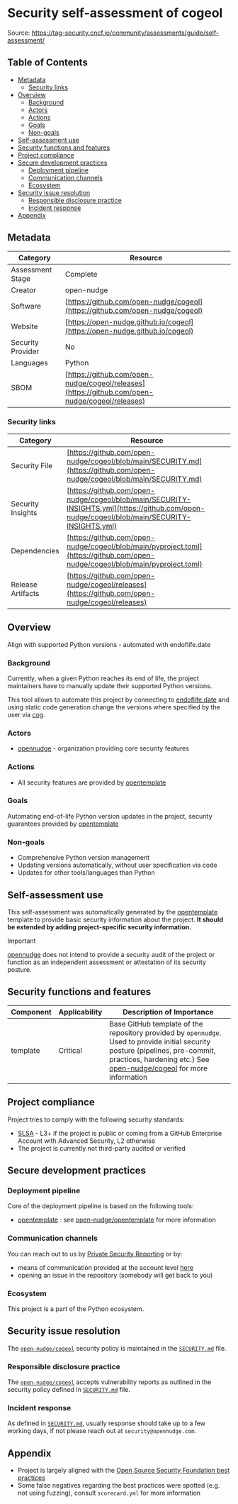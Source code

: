 <!--
SPDX-FileCopyrightText: © 2025 open-nudge <https://github.com/open-nudge>
SPDX-FileContributor: szymonmaszke <github@maszke.co>

SPDX-License-Identifier: Apache-2.0
-->

# Security self-assessment of cogeol

Source: https://tag-security.cncf.io/community/assessments/guide/self-assessment/

## Table of Contents

- [Metadata](#metadata)
    - [Security links](#security-links)
- [Overview](#overview)
    - [Background](#background)
    - [Actors](#actors)
    - [Actions](#actions)
    - [Goals](#goals)
    - [Non-goals](#non-goals)
- [Self-assessment use](#self-assessment-use)
- [Security functions and features](#security-functions-and-features)
- [Project compliance](#project-compliance)
- [Secure development practices](#secure-development-practices)
    - [Deployment pipeline](#deployment-pipeline)
    - [Communication channels](#communication-channels)
    - [Ecosystem](#ecosystem)
- [Security issue resolution](#security-issue-resolution)
    - [Responsible disclosure practice](#responsible-disclosure-practice)
    - [Incident response](#incident-response)
- [Appendix](#appendix)

## Metadata

<!-- pyml disable-num-lines 21 line-length-->

| Category          | Resource                                                                                       |
| ----------------- | ---------------------------------------------------------------------------------------------- |
| Assessment Stage  | Complete                                                                                       |
| Creator           | open-nudge                                                                                     |
| Software          | [https://github.com/open-nudge/cogeol](https://github.com/open-nudge/cogeol)                   |
| Website           | [https://open-nudge.github.io/cogeol](https://open-nudge.github.io/cogeol)                     |
| Security Provider | No                                                                                             |
| Languages         | Python                                                                                         |
| SBOM              | [https://github.com/open-nudge/cogeol/releases](https://github.com/open-nudge/cogeol/releases) |

### Security links

| Category          | Resource                                                                                                                                     |
| ----------------- | -------------------------------------------------------------------------------------------------------------------------------------------- |
| Security File     | [https://github.com/open-nudge/cogeol/blob/main/SECURITY.md](https://github.com/open-nudge/cogeol/blob/main/SECURITY.md)                     |
| Security Insights | [https://github.com/open-nudge/cogeol/blob/main/SECURITY-INSIGHTS.yml](https://github.com/open-nudge/cogeol/blob/main/SECURITY-INSIGHTS.yml) |
| Dependencies      | [https://github.com/open-nudge/cogeol/blob/main/pyproject.toml](https://github.com/open-nudge/cogeol/blob/main/pyproject.toml)               |
| Release Artifacts | [https://github.com/open-nudge/cogeol/releases](https://github.com/open-nudge/cogeol/releases)                                               |

## Overview

Align with supported Python versions - automated with endoflife.date

### Background

Currently, when a given Python reaches its end of life, the project
maintainers have to manually update their supported Python versions.

This tool allows to automate this project by connecting to
[endoflife.date](https://endoflife.date) and using static code
generation change the versions where specified by the user
via [cog](https://github.com/nedbat/cog).

### Actors

- [opennudge](https://opennudge.com) - organization providing core
    security features

### Actions

- All security features are provided by
    [opentemplate](https://github.com/open-nudge/opentemplate) [](templateskip)

### Goals

Automating end-of-life Python version updates in the project,
security guarantees provided by
[opentemplate](https://github.com/open-nudge/opentemplate) [](templateskip)

### Non-goals

- Comprehensive Python version management
- Updating versions automatically, without user specification via code
- Updates for other tools/languages than Python

## Self-assessment use

This self-assessment was automatically generated by the
[opentemplate](https://github.com/open-nudge/opentemplate) [](templateskip)
template to provide basic security information about the project.
__It should be extended by adding project-specific security information.__

> [!IMPORTANT]
> [opennudge](https://opennudge.com)
> does not intend to provide a security audit of the project
> or function as an independent assessment or attestation
> of its security posture.

## Security functions and features

<!-- pyml disable-num-lines 5 line-length-->

| Component | Applicability | Description of Importance                                                                                                                                                                                                                      |
| --------- | ------------- | ---------------------------------------------------------------------------------------------------------------------------------------------------------------------------------------------------------------------------------------------- |
| template  | Critical      | Base GitHub template of the repository provided by `opennudge`. Used to provide initial security posture (pipelines, pre-commit, practices, hardening etc.) See [open-nudge/cogeol](https://github.com/open-nudge/cogeol) for more information |

## Project compliance

Project tries to comply with the following security standards:

- [SLSA](https://slsa.dev/) - L3+ if the project is public or coming
    from a GitHub Enterprise Account with Advanced Security, L2 otherwise
- The project is currently not third-party audited or verified

## Secure development practices

### Deployment pipeline

Core of the deployment pipeline is based on the following tools:

- [opentemplate](https://github.com/open-nudge/opentemplate) [](templateskip):
    see [](templateskip) [open-nudge/opentemplate](https://github.com/open-nudge/opentemplate)
    for more information

### Communication channels

You can reach out to us by
[Private Security Reporting](https://docs.github.com/en/code-security/security-advisories/guidance-on-reporting-and-writing-information-about-vulnerabilities/privately-reporting-a-security-vulnerability)
or by:

- means of communication provided at the account level [here](https://github.com/open-nudge)
- opening an issue in the repository (somebody will get back to you)

### Ecosystem

This project is a part of the Python ecosystem.

## Security issue resolution

The [`open-nudge/cogeol`](https://github.com/open-nudge/cogeol)
security policy is maintained in the
[`SECURITY.md`](https://github.com/open-nudge/cogeol/blob/master/SECURITY.md)
file.

### Responsible disclosure practice

The [`open-nudge/cogeol`](https://github.com/open-nudge/cogeol)
accepts vulnerability reports as outlined in the security policy defined in
[`SECURITY.md`](https://github.com/open-nudge/cogeol/blob/master/SECURITY.md#reporting-a-vulnerability.)
file.

### Incident response

As defined in [`SECURITY.md`](https://github.com/open-nudge/cogeol/blob/master/SECURITY.md#reporting-a-vulnerability.),
usually response should take up to a few working days, if not please reach out
at `security@opennudge.com`.

## Appendix

- Project is largely aligned with the
    [Open Source Security Foundation best practices](https://www.bestpractices.dev/en)
- Some false negatives regarding the best practices were spotted
    (e.g. not using fuzzing), consult `scorecard.yml` for more information
